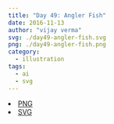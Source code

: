 ```yaml
---
title: "Day 49: Angler Fish"
date: 2016-11-13
author: "vijay verma"
svg: ./day49-angler-fish.svg
png: ./day49-angler-fish.png
category:
  - illustration
tags:
  - ai
  - svg
---
```

<li><a href="./day49-angler-fish.png" download className="btn-png">PNG</a></li>
<li><a href="./day49-angler-fish.svg" download className="btn-svg">SVG</a></li>
